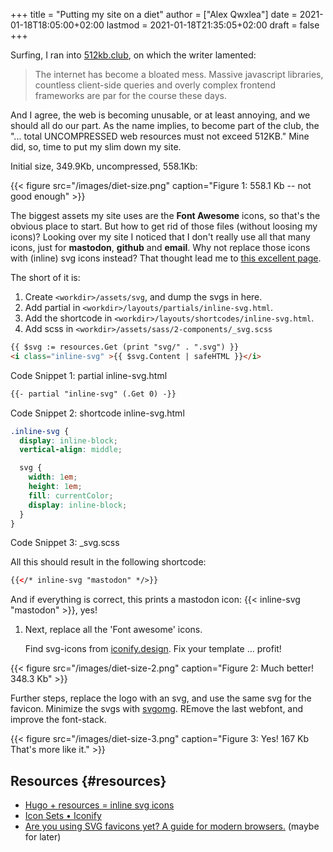 +++
title = "Putting my site on a diet"
author = ["Alex Qwxlea"]
date = 2021-01-18T18:05:00+02:00
lastmod = 2021-01-18T21:35:05+02:00
draft = false
+++

Surfing, I ran into [512kb.club](https://512kb.club/), on which the writer lamented:

> The internet has become a bloated mess. Massive javascript libraries, countless client-side queries and overly complex frontend frameworks are par for the course these days.

And I agree, the web is becoming unusable, or at least annoying, and we should all do our part. As the name implies, to become part of the club, the "... total UNCOMPRESSED web resources must not exceed 512KB." Mine did, so, time to put my slim down my site.

Initial size, 349.9Kb, uncompressed, 558.1Kb:

{{< figure src="/images/diet-size.png" caption="Figure 1: 558.1 Kb -- not good enough" >}}

The biggest assets my site uses are the **Font Awesome** icons, so that's the obvious place to start. But how to get rid of those files (without loosing my icons)? Looking over my site I noticed that I don't really use all that many icons, just for ****mastodon****, ****github**** and ****email****. Why not replace those icons with (inline) svg icons instead? That thought lead me to [this excellent page](http://oostens.me/posts/hugo-resources-inline-svg-icons/).

The short of it is:

1.  Create `<workdir>/assets/svg`, and dump the svgs in here.
2.  Add partial in `<workdir>/layouts/partials/inline-svg.html`.
3.  Add the shortcode in `<workdir>/layouts/shortcodes/inline-svg.html`.
4.  Add scss in `<workdir>/assets/sass/2-components/_svg.scss`

<!--listend-->

```html
{{ $svg := resources.Get (print "svg/" . ".svg") }}
<i class="inline-svg" >{{ $svg.Content | safeHTML }}</i>
```

<div class="src-block-caption">
  <span class="src-block-number">Code Snippet 1</span>:
  partial inline-svg.html
</div>

```html
{{- partial "inline-svg" (.Get 0) -}}
```

<div class="src-block-caption">
  <span class="src-block-number">Code Snippet 2</span>:
  shortcode inline-svg.html
</div>

```css
.inline-svg {
  display: inline-block;
  vertical-align: middle;

  svg {
    width: 1em;
    height: 1em;
    fill: currentColor;
    display: inline-block;
  }
}
```

<div class="src-block-caption">
  <span class="src-block-number">Code Snippet 3</span>:
  _svg.scss
</div>

All this should result in the following shortcode:

```html
{{</* inline-svg "mastodon" */>}}
```

And if everything is correct, this prints a mastodon icon: {{< inline-svg "mastodon" >}}, yes!

1.  Next, replace all the 'Font awesome' icons.

    Find svg-icons from [iconify.design](https://iconify.design/icon-sets/). Fix your template ... profit!

{{< figure src="/images/diet-size-2.png" caption="Figure 2: Much better! 348.3 Kb" >}}

Further steps, replace the logo with an svg, and use the same svg for the favicon. Minimize the svgs with [svgomg](https://jakearchibald.github.io/svgomg/). REmove the last webfont, and improve the font-stack.

{{< figure src="/images/diet-size-3.png" caption="Figure 3: Yes! 167 Kb That's more like it." >}}


## Resources {#resources}

-   [Hugo + resources = inline svg icons](http://oostens.me/posts/hugo-resources-inline-svg-icons/)
-   [Icon Sets • Iconify](<https://iconify.design/icon-sets/>)
-   [Are you using SVG favicons yet? A guide for modern browsers.](https://medium.com/swlh/are-you-using-svg-favicons-yet-a-guide-for-modern-browsers-836a6aace3df) (maybe for later)
